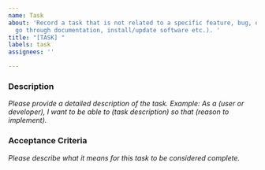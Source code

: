 ```yaml
---
name: Task
about: 'Record a task that is not related to a specific feature, bug, or epic (e.g.,
  go through documentation, install/update software etc.). '
title: "[TASK] "
labels: task
assignees: ''

---
```


### Description
_Please provide a detailed description of the task._
_Example: As a (user or developer), I want to be able to (task description) so that (reason to implement)._

### Acceptance Criteria
_Please describe what it means for this task to be considered complete._
